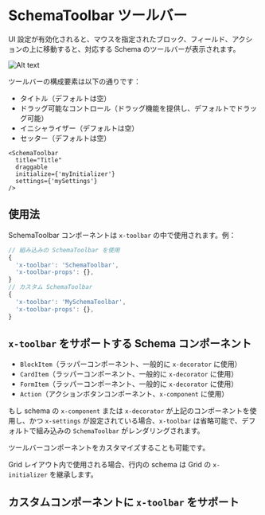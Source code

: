 # SchemaToolbar ツールバー

UI 設定が有効化されると、マウスを指定されたブロック、フィールド、アクションの上に移動すると、対応する Schema のツールバーが表示されます。

![Alt text](https://static-docs.nocobase.com/e6d327da8e85d6548529e1051d06c31a.png)

ツールバーの構成要素は以下の通りです：

- タイトル（デフォルトは空）
- ドラッグ可能なコントロール（ドラッグ機能を提供し、デフォルトでドラッグ可能）
- イニシャライザー（デフォルトは空）
- セッター（デフォルトは空）

```tsx | pure
<SchemaToolbar
  title="Title"
  draggable
  initialize={'myInitializer'}
  settings={'mySettings'}
/>
```

## 使用法

SchemaToolbar コンポーネントは `x-toolbar` の中で使用されます。例：

```ts
// 組み込みの SchemaToolbar を使用
{
  'x-toolbar': 'SchemaToolbar',
  'x-toolbar-props': {},
}
// カスタム SchemaToolbar
{
  'x-toolbar': 'MySchemaToolbar',
  'x-toolbar-props': {},
}
```

## `x-toolbar` をサポートする Schema コンポーネント

- `BlockItem`（ラッパーコンポーネント、一般的に `x-decorator` に使用）
- `CardItem`（ラッパーコンポーネント、一般的に `x-decorator` に使用）
- `FormItem`（ラッパーコンポーネント、一般的に `x-decorator` に使用）
- `Action`（アクションボタンコンポーネント、`x-component` に使用）

もし schema の `x-component` または `x-decorator` が上記のコンポーネントを使用し、かつ `x-settings` が設定されている場合、`x-toolbar` は省略可能で、デフォルトで組み込みの `SchemaToolbar` がレンダリングされます。

<code src="./demos/schema-toolbar-basic/index.tsx"></code>

ツールバーコンポーネントをカスタマイズすることも可能です。

<code src="./demos/schema-toolbar-basic/custom.tsx"></code>

Grid レイアウト内で使用される場合、行内の schema は Grid の `x-initializer` を継承します。

<code src="./demos/schema-toolbar-basic/grid.tsx"></code>

## カスタムコンポーネントに `x-toolbar` をサポート

<code src="./demos/schema-toolbar-basic/button.tsx"></code>

